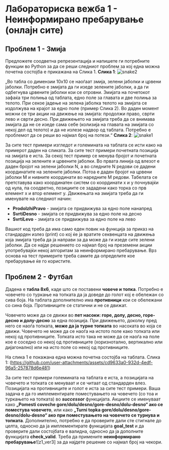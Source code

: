 # Лабораториска вежба 1 - Неинформирано пребарување (онлајн сите)
## Проблем 1 - Змија
Предложете соодветна репрезентација и напишете ги потребните функции во Python за да се реши следниот проблем за кој една можна почетна состојба е прикажана на Слика 1.
**Слика 1**:
![snake2](https://github.com/user-attachments/assets/523c0b55-7491-4551-a1a0-4ebe794795da)

„Во табла со димензии 10x10 се наоѓаат змија, зелени јаболки и црвени јаболки. Потребно е змијата да ги изеде зелените јаболки, а да ги одбегнува црвените јаболки кои се отровни. Змијата на почетокот зафаќа три полиња од таблата, едно поле за главата и две полиња за телото. При секое јадење на зелена јаболка телото на змијата се издолжува на крајот за едно поле (пример Слика 2). Во даден момент можни се три акции на движење на змијата: продолжи право, сврти лево и сврти десно. При движењето на змијата треба да се внимава змијата да не се изеде сама себе (колизија на главата на змијата со некој дел од телото) и да не излезе надвор од таблата. Потребно е проблемот да се реши во најмал број на потези.“
**Слика 2**:
![snake1](https://github.com/user-attachments/assets/fd54c44c-715e-4ef8-9dd5-0ba3a58da1cb)

За сите тест примери изгледот и големината на таблата се исти како на примерот даден на сликата. За сите тест примери почетната позиција на змијата е иста. За секој тест пример се менува бројот и почетната позиција на зелените и црвените јаболки.
Во првата линија од влезот е даден бројот на зелени јаболки N, а во следните N редови се дадени координатите на зелените јаболки. Потоа е даден бројот на црвени јаболки M и нивните координати во наредните M редови. Табелата се претставува како координатен систем со координати x и y почнувајќи од нула, па соодветно, позициите се зададени како торка со прв елемент x и втор елемент y.
Движењата на змијата треба да ги именувате на следниот начин:

- **ProdolzhiPravo** - змијата се придвижува за едно поле нанапред
- **SvrtiDesno** - змијата се придвижува за едно поле на десно
- **SvrtiLevo** - змијата се придвижува за едно поле на лево

Вашиот код треба да има само еден повик на функција за приказ на стандарден излез (print) со кој ќе ја вратите секвенцата на движења која змијата треба да ја направи за да може да ги изеде сите зелени јаболки. Да се најде решението со најмал број на преземени акции употребувајќи некој алгоритам за неинформирано пребарување. Врз основа на тест примерите треба самите да определите кое пребарување ќе го користите.

## Проблем 2 - Футбал
Дадена е **табла 8x6**, каде што се поставени **човече и топка**. Потребно е човечето со туркање на топката да ја доведе до голот кој е обележан со сива боја. На таблата дополнително има **противници** кои се обележани со сина боја. Противниците се статични и не се движат.

Човечето може да се движи во **пет насоки: горе, долу, десно, горе-десно и долу-десно** за една позиција. При движењето, доколку пред него се наоѓа топката, **може да ја турне топката** во насоката во која се движи. Човечето не може да се наоѓа на истото поле како топката или некој од противниците. Топката исто така не може да се наоѓа на поле кое е соседно со некој од противниците (хоризнотално, вертикално или дијагонално) или на исто поле со некој од противниците.

На слика 1 е покажана една можна почетна состојба на таблата.
Слика 1:
(https://github.com/user-attachments/assets/cd9633a0-932d-4edf-96a5-257878d6e481)

За сите тест примери големината на таблата е иста, а позицијата на човечето и топката се менуваат и се читаат од стандарден влез. Позицијата на противниците и голот е иста за сите тест примери. Ваша задача е да го имплементирате поместувањето на човечето (со тоа и туркањето на топката) во **_successor_** функцијата. Акциите се именуваат како **„Pomesti coveche gore/dolu/desno/gore-desno/dolu-desno“ ако се поместува човечето**, или како **„Turni topka gore/dolu/desno/gore-desno/dolu-desno“ ако при поместувањето на чoвечето се турнува и топката**. Дополнително, потребно е да проверите дали сте стигнале до целта, односно да ја имплементирате функцијата **goal_test** и да проверите дали состојбата е валидна, односно да ја дополните функцијата **check_valid**. Треба да примените **неинформирано пребарување**![z1_ver3]
 за да најдете решение со најмал број на чекори. 

